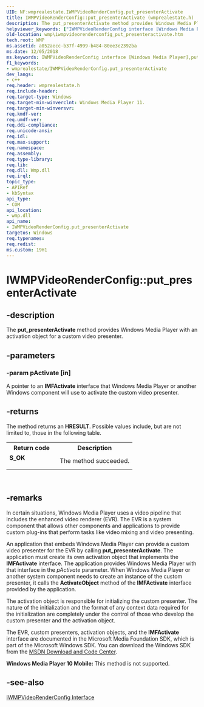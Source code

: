 ```yaml
---
UID: NF:wmprealestate.IWMPVideoRenderConfig.put_presenterActivate
title: IWMPVideoRenderConfig::put_presenterActivate (wmprealestate.h)
description: The put_presenterActivate method provides Windows Media Player with an activation object for a custom video presenter.
helpviewer_keywords: ["IWMPVideoRenderConfig interface [Windows Media Player]","put_presenterActivate method","IWMPVideoRenderConfig.put_presenterActivate","IWMPVideoRenderConfig::put_presenterActivate","IWMPVideoRenderConfigput_presenterActivate","put_presenterActivate","put_presenterActivate method [Windows Media Player]","put_presenterActivate method [Windows Media Player]","IWMPVideoRenderConfig interface","wmp.iwmpvideorenderconfig_put_presenteractivate","wmprealestate/IWMPVideoRenderConfig::put_presenterActivate"]
old-location: wmp\iwmpvideorenderconfig_put_presenteractivate.htm
tech.root: WMP
ms.assetid: a052aecc-b37f-4999-b484-80ee3e2392ba
ms.date: 12/05/2018
ms.keywords: IWMPVideoRenderConfig interface [Windows Media Player],put_presenterActivate method, IWMPVideoRenderConfig.put_presenterActivate, IWMPVideoRenderConfig::put_presenterActivate, IWMPVideoRenderConfigput_presenterActivate, put_presenterActivate, put_presenterActivate method [Windows Media Player], put_presenterActivate method [Windows Media Player],IWMPVideoRenderConfig interface, wmp.iwmpvideorenderconfig_put_presenteractivate, wmprealestate/IWMPVideoRenderConfig::put_presenterActivate
f1_keywords:
- wmprealestate/IWMPVideoRenderConfig.put_presenterActivate
dev_langs:
- c++
req.header: wmprealestate.h
req.include-header: 
req.target-type: Windows
req.target-min-winverclnt: Windows Media Player 11.
req.target-min-winversvr: 
req.kmdf-ver: 
req.umdf-ver: 
req.ddi-compliance: 
req.unicode-ansi: 
req.idl: 
req.max-support: 
req.namespace: 
req.assembly: 
req.type-library: 
req.lib: 
req.dll: Wmp.dll
req.irql: 
topic_type:
- APIRef
- kbSyntax
api_type:
- COM
api_location:
- wmp.dll
api_name:
- IWMPVideoRenderConfig.put_presenterActivate
targetos: Windows
req.typenames: 
req.redist: 
ms.custom: 19H1
---
```


# IWMPVideoRenderConfig::put_presenterActivate


## -description



The <b>put_presenterActivate</b> method provides Windows Media Player with an activation object for a custom video presenter.




## -parameters




### -param pActivate [in]

A pointer to an <b>IMFActivate</b> interface that Windows Media Player or another Windows component will use to activate the custom video presenter.


## -returns



The method returns an <b>HRESULT</b>. Possible values include, but are not limited to, those in the following table.

<table>
<tr>
<th>Return code</th>
<th>Description</th>
</tr>
<tr>
<td width="40%">
<dl>
<dt><b>S_OK</b></dt>
</dl>
</td>
<td width="60%">
The method succeeded.

</td>
</tr>
</table>
 




## -remarks



In certain situations, Windows Media Player uses a video pipeline that includes the enhanced video renderer (EVR). The EVR is a system component that allows other components and applications to provide custom plug-ins that perform tasks like video mixing and video presenting.

An application that embeds Windows Media Player can provide a custom video presenter for the EVR by calling <b>put_presenterActivate</b>. The application must create its own activation object that implements the <b>IMFActivate</b> interface. The application provides Windows Media Player with that interface in the <i>pActivate</i> parameter. When Windows Media Player or another system component needs to create an instance of the custom presenter, it calls the <b>ActivateObject</b> method of the <b>IMFActivate</b> interface provided by the application.

The activation object is responsible for initializing the custom presenter. The nature of the initialization and the format of any context data required for the initialization are completely under the control of those who develop the custom presenter and the activation object.

The EVR, custom presenters, activation objects, and the <b>IMFActivate</b> interface are documented in the Microsoft Media Foundation SDK, which is part of the Microsoft Windows SDK. You can download the Windows SDK from the <a href="https://msdn.microsoft.com/downloads/default.aspx">MSDN Download and Code Center</a>.

<b>Windows Media Player 10 Mobile: </b>This method is not supported.




## -see-also




<a href="https://docs.microsoft.com/windows/desktop/api/wmprealestate/nn-wmprealestate-iwmpvideorenderconfig">IWMPVideoRenderConfig Interface</a>
 

 

